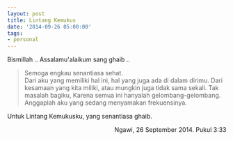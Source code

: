 ```yaml
---
layout: post
title: Lintang Kemukus
date: '2014-09-26 05:00:00'
tags:
- personal
---
```


Bismillah .. Assalamu'alaikum sang ghaib ..

> Semoga engkau senantiasa sehat.<br>
Dari aku yang memiliki hal ini,
hal yang juga ada di dalam dirimu.
Dari kesamaan yang kita miliki,
atau mungkin juga tidak sama sekali.
Tak masalah bagiku,
Karena semua ini hanyalah gelombang-gelombang.
Anggaplah aku yang sedang menyamakan frekuensinya.

Untuk Lintang Kemukusku, yang senantiasa ghaib.





<p align="right">Ngawi, 26 September 2014. Pukul 3:33</p>